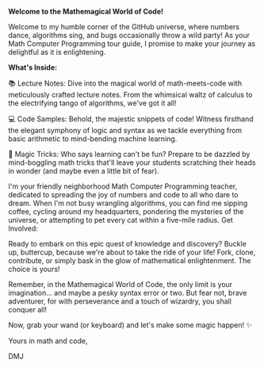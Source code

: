 **Welcome to the Mathemagical World of Code!**

Welcome to my humble corner of the GitHub universe, where numbers dance, algorithms sing, and bugs occasionally throw a wild party! As your Math Computer Programming tour guide, I promise to make your journey as delightful as it is enlightening.

**What's Inside:**

📚 Lecture Notes: Dive into the magical world of math-meets-code with meticulously crafted lecture notes. From the whimsical waltz of calculus to the electrifying tango of algorithms, we've got it all!

💻 Code Samples: Behold, the majestic snippets of code! Witness firsthand the elegant symphony of logic and syntax as we tackle everything from basic arithmetic to mind-bending machine learning.

🎩 Magic Tricks: Who says learning can't be fun? Prepare to be dazzled by mind-boggling math tricks that'll leave your students scratching their heads in wonder (and maybe even a little bit of fear).


I'm your friendly neighborhood Math Computer Programming teacher, dedicated to spreading the joy of numbers and code to all who dare to dream. When I'm not busy wrangling algorithms, you can find me sipping coffee, cycling around my headquarters, pondering the mysteries of the universe, or attempting to pet every cat within a five-mile radius.
Get Involved:

Ready to embark on this epic quest of knowledge and discovery? Buckle up, buttercup, because we're about to take the ride of your life! Fork, clone, contribute, or simply bask in the glow of mathematical enlightenment. The choice is yours!

Remember, in the Mathemagical World of Code, the only limit is your imagination... and maybe a pesky syntax error or two. But fear not, brave adventurer, for with perseverance and a touch of wizardry, you shall conquer all!

Now, grab your wand (or keyboard) and let's make some magic happen! ✨

Yours in math and code,

DMJ

<!---
danajebelean/danajebelean is a ✨ special ✨ repository because its `README.md` (this file) appears on your GitHub profile.
You can click the Preview link to take a look at your changes.
--->

